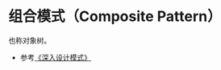 # 组合模式（Composite Pattern）

也称对象树。

* 参考[《深入设计模式》](https://refactoringguru.cn/design-patterns/composite)
